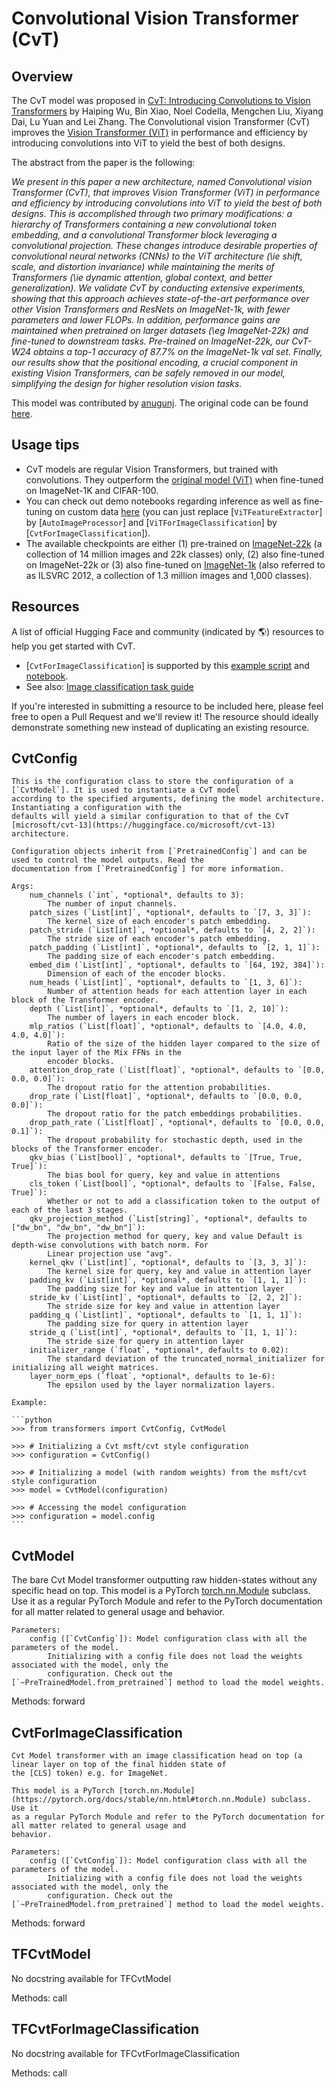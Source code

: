 <!--Copyright 2022 The HuggingFace Team. All rights reserved.

Licensed under the Apache License, Version 2.0 (the "License"); you may not use this file except in compliance with
the License. You may obtain a copy of the License at

http://www.apache.org/licenses/LICENSE-2.0

Unless required by applicable law or agreed to in writing, software distributed under the License is distributed on
an "AS IS" BASIS, WITHOUT WARRANTIES OR CONDITIONS OF ANY KIND, either express or implied. See the License for the
specific language governing permissions and limitations under the License.

⚠️ Note that this file is in Markdown but contain specific syntax for our doc-builder (similar to MDX) that may not be
rendered properly in your Markdown viewer.

-->

# Convolutional Vision Transformer (CvT)

## Overview

The CvT model was proposed in [CvT: Introducing Convolutions to Vision Transformers](https://arxiv.org/abs/2103.15808) by Haiping Wu, Bin Xiao, Noel Codella, Mengchen Liu, Xiyang Dai, Lu Yuan and Lei Zhang. The Convolutional vision Transformer (CvT) improves the [Vision Transformer (ViT)](vit) in performance and efficiency by introducing convolutions into ViT to yield the best of both designs.

The abstract from the paper is the following:

*We present in this paper a new architecture, named Convolutional vision Transformer (CvT), that improves Vision Transformer (ViT) 
in performance and efficiency by introducing convolutions into ViT to yield the best of both designs. This is accomplished through 
two primary modifications: a hierarchy of Transformers containing a new convolutional token embedding, and a convolutional Transformer 
block leveraging a convolutional projection. These changes introduce desirable properties of convolutional neural networks (CNNs) 
to the ViT architecture (\ie shift, scale, and distortion invariance) while maintaining the merits of Transformers (\ie dynamic attention, 
global context, and better generalization). We validate CvT by conducting extensive experiments, showing that this approach achieves 
state-of-the-art performance over other Vision Transformers and ResNets on ImageNet-1k, with fewer parameters and lower FLOPs. In addition, 
performance gains are maintained when pretrained on larger datasets (\eg ImageNet-22k) and fine-tuned to downstream tasks. Pre-trained on 
ImageNet-22k, our CvT-W24 obtains a top-1 accuracy of 87.7\% on the ImageNet-1k val set. Finally, our results show that the positional encoding, 
a crucial component in existing Vision Transformers, can be safely removed in our model, simplifying the design for higher resolution vision tasks.*

This model was contributed by [anugunj](https://huggingface.co/anugunj). The original code can be found [here](https://github.com/microsoft/CvT).

## Usage tips

- CvT models are regular Vision Transformers, but trained with convolutions. They outperform the [original model (ViT)](vit) when fine-tuned on ImageNet-1K and CIFAR-100.
- You can check out demo notebooks regarding inference as well as fine-tuning on custom data [here](https://github.com/NielsRogge/Transformers-Tutorials/tree/master/VisionTransformer) (you can just replace [`ViTFeatureExtractor`] by [`AutoImageProcessor`] and [`ViTForImageClassification`] by [`CvtForImageClassification`]).
- The available checkpoints are either (1) pre-trained on [ImageNet-22k](http://www.image-net.org/) (a collection of 14 million images and 22k classes) only, (2) also fine-tuned on ImageNet-22k or (3) also fine-tuned on [ImageNet-1k](http://www.image-net.org/challenges/LSVRC/2012/) (also referred to as ILSVRC 2012, a collection of 1.3 million
  images and 1,000 classes).

## Resources

A list of official Hugging Face and community (indicated by 🌎) resources to help you get started with CvT.

<PipelineTag pipeline="image-classification"/>

- [`CvtForImageClassification`] is supported by this [example script](https://github.com/huggingface/transformers/tree/main/examples/pytorch/image-classification) and [notebook](https://colab.research.google.com/github/huggingface/notebooks/blob/main/examples/image_classification.ipynb).
- See also: [Image classification task guide](../tasks/image_classification)

If you're interested in submitting a resource to be included here, please feel free to open a Pull Request and we'll review it! The resource should ideally demonstrate something new instead of duplicating an existing resource.

## CvtConfig


    This is the configuration class to store the configuration of a [`CvtModel`]. It is used to instantiate a CvT model
    according to the specified arguments, defining the model architecture. Instantiating a configuration with the
    defaults will yield a similar configuration to that of the CvT
    [microsoft/cvt-13](https://huggingface.co/microsoft/cvt-13) architecture.

    Configuration objects inherit from [`PretrainedConfig`] and can be used to control the model outputs. Read the
    documentation from [`PretrainedConfig`] for more information.

    Args:
        num_channels (`int`, *optional*, defaults to 3):
            The number of input channels.
        patch_sizes (`List[int]`, *optional*, defaults to `[7, 3, 3]`):
            The kernel size of each encoder's patch embedding.
        patch_stride (`List[int]`, *optional*, defaults to `[4, 2, 2]`):
            The stride size of each encoder's patch embedding.
        patch_padding (`List[int]`, *optional*, defaults to `[2, 1, 1]`):
            The padding size of each encoder's patch embedding.
        embed_dim (`List[int]`, *optional*, defaults to `[64, 192, 384]`):
            Dimension of each of the encoder blocks.
        num_heads (`List[int]`, *optional*, defaults to `[1, 3, 6]`):
            Number of attention heads for each attention layer in each block of the Transformer encoder.
        depth (`List[int]`, *optional*, defaults to `[1, 2, 10]`):
            The number of layers in each encoder block.
        mlp_ratios (`List[float]`, *optional*, defaults to `[4.0, 4.0, 4.0, 4.0]`):
            Ratio of the size of the hidden layer compared to the size of the input layer of the Mix FFNs in the
            encoder blocks.
        attention_drop_rate (`List[float]`, *optional*, defaults to `[0.0, 0.0, 0.0]`):
            The dropout ratio for the attention probabilities.
        drop_rate (`List[float]`, *optional*, defaults to `[0.0, 0.0, 0.0]`):
            The dropout ratio for the patch embeddings probabilities.
        drop_path_rate (`List[float]`, *optional*, defaults to `[0.0, 0.0, 0.1]`):
            The dropout probability for stochastic depth, used in the blocks of the Transformer encoder.
        qkv_bias (`List[bool]`, *optional*, defaults to `[True, True, True]`):
            The bias bool for query, key and value in attentions
        cls_token (`List[bool]`, *optional*, defaults to `[False, False, True]`):
            Whether or not to add a classification token to the output of each of the last 3 stages.
        qkv_projection_method (`List[string]`, *optional*, defaults to ["dw_bn", "dw_bn", "dw_bn"]`):
            The projection method for query, key and value Default is depth-wise convolutions with batch norm. For
            Linear projection use "avg".
        kernel_qkv (`List[int]`, *optional*, defaults to `[3, 3, 3]`):
            The kernel size for query, key and value in attention layer
        padding_kv (`List[int]`, *optional*, defaults to `[1, 1, 1]`):
            The padding size for key and value in attention layer
        stride_kv (`List[int]`, *optional*, defaults to `[2, 2, 2]`):
            The stride size for key and value in attention layer
        padding_q (`List[int]`, *optional*, defaults to `[1, 1, 1]`):
            The padding size for query in attention layer
        stride_q (`List[int]`, *optional*, defaults to `[1, 1, 1]`):
            The stride size for query in attention layer
        initializer_range (`float`, *optional*, defaults to 0.02):
            The standard deviation of the truncated_normal_initializer for initializing all weight matrices.
        layer_norm_eps (`float`, *optional*, defaults to 1e-6):
            The epsilon used by the layer normalization layers.

    Example:

    ```python
    >>> from transformers import CvtConfig, CvtModel

    >>> # Initializing a Cvt msft/cvt style configuration
    >>> configuration = CvtConfig()

    >>> # Initializing a model (with random weights) from the msft/cvt style configuration
    >>> model = CvtModel(configuration)

    >>> # Accessing the model configuration
    >>> configuration = model.config
    ```

<frameworkcontent>
<pt>

## CvtModel

The bare Cvt Model transformer outputting raw hidden-states without any specific head on top.
    This model is a PyTorch [torch.nn.Module](https://pytorch.org/docs/stable/nn.html#torch.nn.Module) subclass. Use it
    as a regular PyTorch Module and refer to the PyTorch documentation for all matter related to general usage and
    behavior.

    Parameters:
        config ([`CvtConfig`]): Model configuration class with all the parameters of the model.
            Initializing with a config file does not load the weights associated with the model, only the
            configuration. Check out the [`~PreTrainedModel.from_pretrained`] method to load the model weights.


Methods: forward

## CvtForImageClassification


    Cvt Model transformer with an image classification head on top (a linear layer on top of the final hidden state of
    the [CLS] token) e.g. for ImageNet.
    
    This model is a PyTorch [torch.nn.Module](https://pytorch.org/docs/stable/nn.html#torch.nn.Module) subclass. Use it
    as a regular PyTorch Module and refer to the PyTorch documentation for all matter related to general usage and
    behavior.

    Parameters:
        config ([`CvtConfig`]): Model configuration class with all the parameters of the model.
            Initializing with a config file does not load the weights associated with the model, only the
            configuration. Check out the [`~PreTrainedModel.from_pretrained`] method to load the model weights.


Methods: forward

</pt>
<tf>

## TFCvtModel

No docstring available for TFCvtModel

Methods: call

## TFCvtForImageClassification

No docstring available for TFCvtForImageClassification

Methods: call

</tf>
</frameworkcontent>
